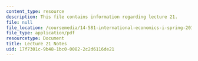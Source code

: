 ```yaml
---
content_type: resource
description: This file contains information regarding lecture 21.
file: null
file_location: /coursemedia/14-581-international-economics-i-spring-2013/17f7301c9b481bc000822c2d6116de21_MIT14_581S13_classnotes21.pdf
file_type: application/pdf
resourcetype: Document
title: Lecture 21 Notes
uid: 17f7301c-9b48-1bc0-0082-2c2d6116de21
---
```

